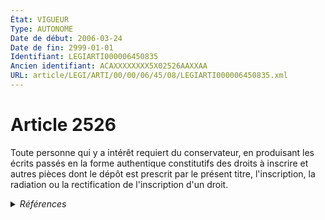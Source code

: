 ```yaml
---
État: VIGUEUR
Type: AUTONOME
Date de début: 2006-03-24
Date de fin: 2999-01-01
Identifiant: LEGIARTI000006450835
Ancien identifiant: ACAXXXXXXXX5X02526AAXXAA
URL: article/LEGI/ARTI/00/00/06/45/08/LEGIARTI000006450835.xml
---
```


<h1>Article 2526</h1>

Toute personne qui y a intérêt requiert du conservateur, en produisant les
écrits passés en la forme authentique constitutifs des droits à inscrire et
autres pièces dont le dépôt est prescrit par le présent titre, l'inscription, la
radiation ou la rectification de l'inscription d'un droit.


<details>
  <summary><em>Références</em></summary>

  <h2>Articles faisant référence à l'article</h2>
  
  <ul>
    <li>
      <a href="https://legal.tricoteuses.fr//redirection/LEGIARTI000044071305?vers=git&vers=legifrance">Code civil - article 2320 AUTONOME VIGUEUR, en vigueur depuis le 2022-01-01</a> CONCORDE source
    </li>
    <li>
      <a href="https://legal.tricoteuses.fr//redirection/LEGIARTI000044071305?vers=git&vers=legifrance">Code civil - article 2320 AUTONOME VIGUEUR, en vigueur depuis le 2022-01-01</a> CONCORDANCE cible
    </li>
    <li>
      <a href="https://legal.tricoteuses.fr//redirection/LEGIARTI000006448420?vers=git&vers=legifrance">Code civil - article 2320 AUTONOME MODIFIE_MORT_NE, en vigueur du 2008-01-01 au 2006-03-24</a> CONCORDE source
    </li>
    <li>
      <a href="https://legal.tricoteuses.fr//redirection/LEGIARTI000006448420?vers=git&vers=legifrance">Code civil - article 2320 AUTONOME MODIFIE_MORT_NE, en vigueur du 2008-01-01 au 2006-03-24</a> CONCORDANCE cible
    </li>
    <li>
      <a href="https://legal.tricoteuses.fr//redirection/LEGIARTI000006532323?vers=git&vers=legifrance">Ordonnance n° 2006-346 du 23 mars 2006 relative aux sûretés - article 1 ENTIEREMENT_MODIF</a> CREATION cible
    </li>
    <li>
      <a href="https://legal.tricoteuses.fr//redirection/LEGIARTI000019683126?vers=git&vers=legifrance">Décret n° 2008-1086 du 23 octobre 2008 relatif à l'immatriculation et à l'inscription des droits en matière immobilière à Mayotte - article 86 AUTONOME VIGUEUR, en vigueur depuis le 2008-10-26</a> CITATION source
    </li>
    <li>
      <a href="https://legal.tricoteuses.fr//redirection/LEGIARTI000006448421?vers=git&vers=legifrance">Code civil - article 2320 AUTONOME MODIFIE, en vigueur du 2006-03-24 au 2022-01-01</a> CONCORDE source
    </li>
    <li>
      <a href="https://legal.tricoteuses.fr//redirection/LEGIARTI000006448421?vers=git&vers=legifrance">Code civil - article 2320 AUTONOME MODIFIE, en vigueur du 2006-03-24 au 2022-01-01</a> CONCORDANCE cible
    </li>
  </ul>
  
  <h2>Références faites par l'article</h2>
  
  <ul>
    <li>
      2008-10-23 CITATION cible <a href="https://legal.tricoteuses.fr//redirection/LEGIARTI000019683126?vers=git&vers=legifrance">Décret n° 2008-1086 du 23 octobre 2008 relatif à l'immatriculation et à l'inscription des droits en matière immobilière à Mayotte - article 86 AUTONOME VIGUEUR, en vigueur depuis le 2008-10-26</a>
    </li>
    <li>
      2999-01-01 CONCORDE cible <a href="https://legal.tricoteuses.fr//redirection/LEGIARTI000006448420?vers=git&vers=legifrance">Code civil - article 2320 AUTONOME MODIFIE_MORT_NE, en vigueur du 2008-01-01 au 2006-03-24</a>
    </li>
    <li>
      2999-01-01 CONCORDANCE source <a href="https://legal.tricoteuses.fr//redirection/LEGIARTI000006448420?vers=git&vers=legifrance">Code civil - article 2320 AUTONOME MODIFIE_MORT_NE, en vigueur du 2008-01-01 au 2006-03-24</a>
    </li>
    <li>
      CODIFICATION source Loi 1804-03-15
    </li>
    <li>
      2006-03-23 CREATION source <a href="https://legal.tricoteuses.fr//redirection/LEGIARTI000006532323?vers=git&vers=legifrance">Ordonnance n° 2006-346 du 23 mars 2006 relative aux sûretés - article 1 ENTIEREMENT_MODIF</a>
    </li>
  </ul>
</details>
